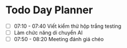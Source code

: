 

# Todo Day Planner

- [ ] 07:10 - 07:40 Viết kiểm thử hộp trắng testing
- [ ] Làm chức năng di chuyển AI
- [ ] 07:50 - 08:20 Meeting đánh giá chéo